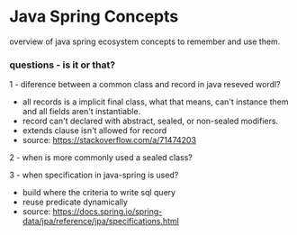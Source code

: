 # Java Spring Concepts
overview of java spring ecosystem concepts to remember and use them.


### questions - is it or that? 


1 - diference between a common class and record in java reseved wordl? 

 - all records is a implicit final class, what that means, can't instance them and all fields aren't instantiable.
 - record can't declared with abstract, sealed, or non-sealed modifiers.
 - extends clause isn't allowed for record
 - source: https://stackoverflow.com/a/71474203


2 - when is more commonly used a sealed class?


3 - when specification in java-spring is used? 
 - build where the criteria to write sql query
 - reuse predicate dynamically
 - source: https://docs.spring.io/spring-data/jpa/reference/jpa/specifications.html
